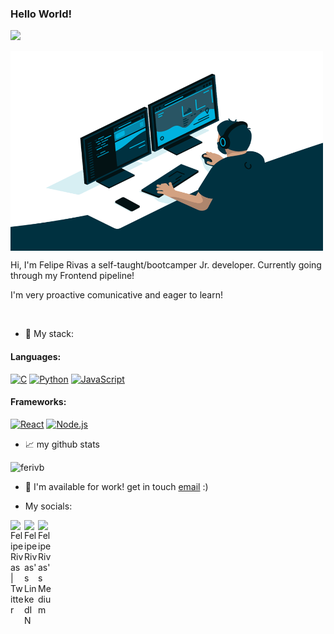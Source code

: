 ### Hello World!

![](https://visitor-badge.glitch.me/badge?page_id=ferivb.ferivb)

<img align="center" alt="GIF" src="https://github.com/ferivb/ferivb/blob/main/code.gif?raw=true" width="500" height="320" />

<br />

<p allign=left>Hi, I'm Felipe Rivas a self-taught/bootcamper Jr. developer. Currently going through my Frontend pipeline!</p>

<p allign=left>I'm very proactive comunicative and eager to learn!</p>

<br />

- :floppy_disk: My stack:

#### Languages:

<a href="https://en.wikipedia.org/wiki/C_(programming_language)" title="C"><img src="https://github.com/get-icon/geticon/raw/master/icons/c.svg" alt="C" width="21px" height="21px"></a>
<a href="https://www.python.org/" title="Python"><img src="https://github.com/get-icon/geticon/raw/master/icons/python.svg" alt="Python" width="21px" height="21px"></a>
<a href="https://developer.mozilla.org/en-US/docs/Web/JavaScript" title="JavaScript"><img src="https://github.com/get-icon/geticon/raw/master/icons/javascript.svg" alt="JavaScript" width="21px" height="21px"></a>

#### Frameworks: 

<a href="https://reactjs.org/" title="React"><img src="https://github.com/get-icon/geticon/raw/master/icons/react.svg" alt="React" width="21px" height="21px"></a>
<a href="https://nodejs.org/" title="Node.js"><img src="https://github.com/get-icon/geticon/raw/master/icons/nodejs-icon.svg" alt="Node.js" width="21px" height="21px"></a>

- 📈 my github stats

<p align="left"> <img src="https://github-readme-stats.vercel.app/api?username=ferivb&show_icons=true&theme=gotham" alt="ferivb" /> </p>

- 💼 I'm available for work! get in touch [email](mailto:fe.rivasb@gmail.com) :)

- My socials:

<a href="https://twitter.com/NoobDevSaysWhat">
  <img align="left" alt="Felipe Rivas | Twitter" width="22px" src="https://raw.githubusercontent.com/peterthehan/peterthehan/master/assets/twitter.svg" />
</a>
<a href="https://www.linkedin.com/in/felipe-rivas-833863178/">
  <img align="left" alt="Felipe Rivas's LinkedIN" width="22px" src="https://raw.githubusercontent.com/peterthehan/peterthehan/master/assets/linkedin.svg" />
</a>
<a href="https://medium.com/@fe.rivasb">
  <img align="left" alt="Felipe Rivas's Medium" width="22px" src="https://img.icons8.com/ios-glyphs/344/medium-logo.png" />
</a>


